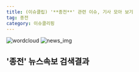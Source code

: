 ```yaml
---
title: (이슈클립) '**종전**' 관련 이슈, 기사 모아 보기
tag: 종전
category: 이슈클리핑
---
```

![wordcloud](https://s3.ap-northeast-2.amazonaws.com/lyrics101-wordcloud/2018-09-19-1537352441.png)
![news_img](https://user-images.githubusercontent.com/42597476/44507050-1206f400-a6e4-11e8-8d98-7ffbfebb353f.png)
## **'**종전**'** 뉴스속보 검색결과

